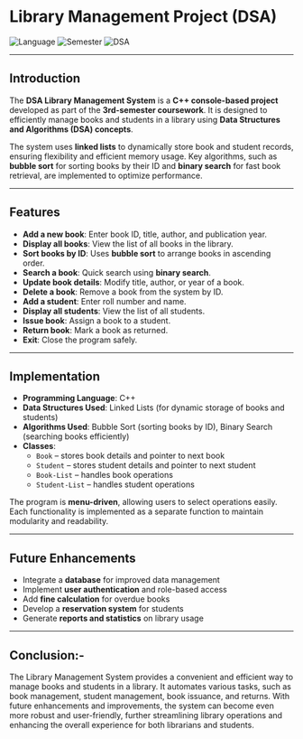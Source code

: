 # Library Management Project (DSA)

![Language](https://img.shields.io/badge/Language-C++-blue)
![Semester](https://img.shields.io/badge/Semester-3rd-orange)
![DSA](https://img.shields.io/badge/Concepts-DSA-yellow)

---

## Introduction
The **DSA Library Management System** is a **C++ console-based project** developed as part of the **3rd-semester coursework**. It is designed to efficiently manage books and students in a library using **Data Structures and Algorithms (DSA) concepts**.

The system uses **linked lists** to dynamically store book and student records, ensuring flexibility and efficient memory usage. Key algorithms, such as **bubble sort** for sorting books by their ID and **binary search** for fast book retrieval, are implemented to optimize performance.

---

## Features
- **Add a new book**: Enter book ID, title, author, and publication year.  
- **Display all books**: View the list of all books in the library.  
- **Sort books by ID**: Uses **bubble sort** to arrange books in ascending order.  
- **Search a book**: Quick search using **binary search**.  
- **Update book details**: Modify title, author, or year of a book.  
- **Delete a book**: Remove a book from the system by ID.  
- **Add a student**: Enter roll number and name.  
- **Display all students**: View the list of all students.  
- **Issue book**: Assign a book to a student.  
- **Return book**: Mark a book as returned.  
- **Exit**: Close the program safely.

---

## Implementation
- **Programming Language**: C++  
- **Data Structures Used**: Linked Lists (for dynamic storage of books and students)  
- **Algorithms Used**: Bubble Sort (sorting books by ID), Binary Search (searching books efficiently)  
- **Classes**:  
  - `Book` – stores book details and pointer to next book  
  - `Student` – stores student details and pointer to next student  
  - `Book-List` – handles book operations  
  - `Student-List` – handles student operations  

The program is **menu-driven**, allowing users to select operations easily. Each functionality is implemented as a separate function to maintain modularity and readability.

---

## Future Enhancements
- Integrate a **database** for improved data management  
- Implement **user authentication** and role-based access  
- Add **fine calculation** for overdue books  
- Develop a **reservation system** for students  
- Generate **reports and statistics** on library usage  

---

## Conclusion:-
The Library Management System provides a convenient and efficient way to manage books and students in a library. It automates various tasks, such as book management, student management, book issuance, and returns. With future enhancements and improvements, the system can become even more robust and user-friendly, further streamlining library operations and enhancing the overall experience for both librarians and students.
